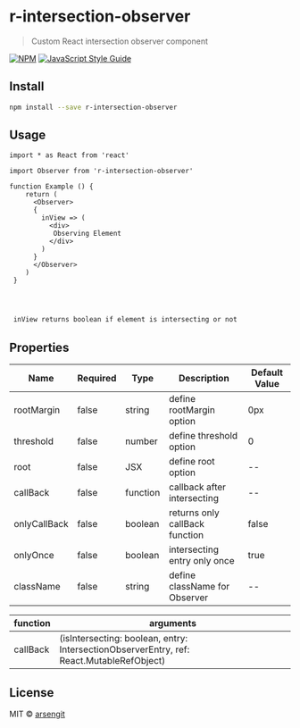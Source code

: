 # r-intersection-observer

> Custom React intersection observer component

[![NPM](https://img.shields.io/npm/v/r-intersection-observer.svg)](https://www.npmjs.com/package/r-intersection-observer) [![JavaScript Style Guide](https://img.shields.io/badge/code_style-standard-brightgreen.svg)](https://standardjs.com)

## Install

```bash
npm install --save r-intersection-observer
```

## Usage

```tsx
import * as React from 'react'

import Observer from 'r-intersection-observer'

function Example () {
    return (
      <Observer>
      {
        inView => (
          <div>
           Observing Element
          </div>
        )
      }
      </Observer>
    )
 }



```
 ```bash

  inView returns boolean if element is intersecting or not

 ```
## Properties
|Name| Required | Type | Description | Default Value |
|----| -------- | ---- | ------------------- | ---- |
|rootMargin| false | string | define rootMargin option| 0px |
|threshold| false | number | define threshold option| 0 |
|root|  false   | JSX  | define root option | -- |
|callBack| false | function | callback after intersecting| -- |
|onlyCallBack| false | boolean | returns only callBack function| false |
|onlyOnce| false | boolean | intersecting entry only once| true |
|className| false | string | define className for Observer| -- |

|function| arguments |
| ------ | ---------- |
| callBack| (isIntersecting: boolean, entry: IntersectionObserverEntry, ref: React.MutableRefObject<any>)|


## License

MIT © [arsengit](https://github.com/arsengit)
